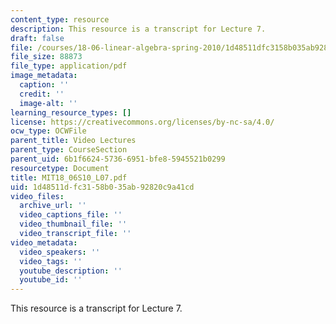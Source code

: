 ```yaml
---
content_type: resource
description: This resource is a transcript for Lecture 7.
draft: false
file: /courses/18-06-linear-algebra-spring-2010/1d48511dfc3158b035ab92820c9a41cd_MIT18_06S10_L07.pdf
file_size: 88873
file_type: application/pdf
image_metadata:
  caption: ''
  credit: ''
  image-alt: ''
learning_resource_types: []
license: https://creativecommons.org/licenses/by-nc-sa/4.0/
ocw_type: OCWFile
parent_title: Video Lectures
parent_type: CourseSection
parent_uid: 6b1f6624-5736-6951-bfe8-5945521b0299
resourcetype: Document
title: MIT18_06S10_L07.pdf
uid: 1d48511d-fc31-58b0-35ab-92820c9a41cd
video_files:
  archive_url: ''
  video_captions_file: ''
  video_thumbnail_file: ''
  video_transcript_file: ''
video_metadata:
  video_speakers: ''
  video_tags: ''
  youtube_description: ''
  youtube_id: ''
---
```

This resource is a transcript for Lecture 7.
